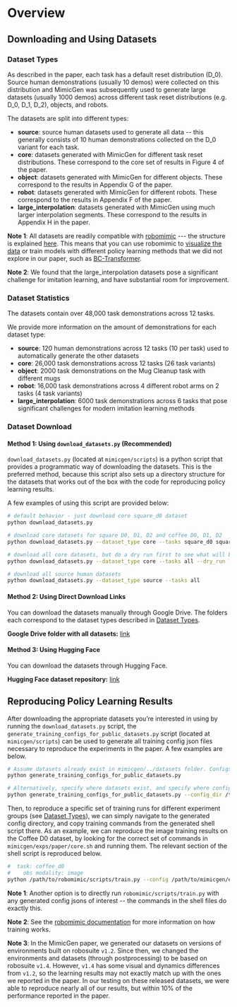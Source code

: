 # Overview

## Downloading and Using Datasets

### Dataset Types

As described in the paper, each task has a default reset distribution (D_0). Source human demonstrations (usually 10 demos) were collected on this distribution and MimicGen was subsequently used to generate large datasets (usually 1000 demos) across different task reset distributions (e.g. D_0, D_1, D_2), objects, and robots.

The datasets are split into different types:

- **source**: source human datasets used to generate all data -- this generally consists of 10 human demonstrations collected on the D_0 variant for each task.
- **core**: datasets generated with MimicGen for different task reset distributions. These correspond to the core set of results in Figure 4 of the paper.
- **object**: datasets generated with MimicGen for different objects. These correspond to the results in Appendix G of the paper.
- **robot**: datasets generated with MimicGen for different robots. These correspond to the results in Appendix F of the paper.
- **large_interpolation**: datasets generated with MimicGen using much larger interpolation segments. These correspond to the results in Appendix H in the paper.

**Note 1**: All datasets are readily compatible with [robomimic](https://robomimic.github.io/) --- the structure is explained [here](https://robomimic.github.io/docs/datasets/overview.html#dataset-structure). This means that you can use robomimic to [visualize the data](https://robomimic.github.io/docs/tutorials/dataset_contents.html) or train models with different policy learning methods that we did not explore in our paper, such as [BC-Transformer](https://robomimic.github.io/docs/tutorials/training_transformers.html).

**Note 2**: We found that the large_interpolation datasets pose a significant challenge for imitation learning, and have substantial room for improvement.

### Dataset Statistics

The datasets contain over 48,000 task demonstrations across 12 tasks.

We provide more information on the amount of demonstrations for each dataset type:
- **source**: 120 human demonstrations across 12 tasks (10 per task) used to automatically generate the other datasets
- **core**: 26,000 task demonstrations across 12 tasks (26 task variants)
- **object**: 2000 task demonstrations on the Mug Cleanup task with different mugs
- **robot**: 16,000 task demonstrations across 4 different robot arms on 2 tasks (4 task variants)
- **large_interpolation**: 6000 task demonstrations across 6 tasks that pose significant challenges for modern imitation learning methods

### Dataset Download

#### Method 1: Using `download_datasets.py` (Recommended)

`download_datasets.py` (located at `mimicgen/scripts`) is a python script that provides a programmatic way of downloading the datasets. This is the preferred method, because this script also sets up a directory structure for the datasets that works out of the box with the code for reproducing policy learning results.

A few examples of using this script are provided below:

```sh
# default behavior - just download core square_d0 dataset
python download_datasets.py

# download core datasets for square D0, D1, D2 and coffee D0, D1, D2
python download_datasets.py --dataset_type core --tasks square_d0 square_d1 square_d2 coffee_d0 coffee_d1 coffee_d2

# download all core datasets, but do a dry run first to see what will be downloaded and where
python download_datasets.py --dataset_type core --tasks all --dry_run

# download all source human datasets
python download_datasets.py --dataset_type source --tasks all
```

#### Method 2: Using Direct Download Links

You can download the datasets manually through Google Drive. The folders each correspond to the dataset types described in [Dataset Types](#dataset-types).

**Google Drive folder with all datasets:** [link](https://drive.google.com/drive/folders/14e9kkHGfApuQ709LBEbXrXVI1Lp5Ax7p?usp=drive_link)

#### Method 3: Using Hugging Face

You can download the datasets through Hugging Face.

**Hugging Face dataset repository:** [link](https://huggingface.co/datasets/amandlek/mimicgen_datasets)


## Reproducing Policy Learning Results

After downloading the appropriate datasets you’re interested in using by running the `download_datasets.py` script, the `generate_training_configs_for_public_datasets.py` script (located at `mimicgen/scripts`) can be used to generate all training config json files necessary to reproduce the experiments in the paper. A few examples are below.

```sh
# Assume datasets already exist in mimicgen/../datasets folder. Configs will be generated under mimicgen/exps/paper, and training results will be at mimicgen/../training_results after launching training runs.
python generate_training_configs_for_public_datasets.py

# Alternatively, specify where datasets exist, and specify where configs should be generated.
python generate_training_configs_for_public_datasets.py --config_dir /tmp/configs --dataset_dir /tmp/datasets --output_dir /tmp/experiment_results
```

Then, to reproduce a specific set of training runs for different experiment groups (see [Dataset Types](#dataset-types)), we can simply navigate to the generated config directory, and copy training commands from the generated shell script there. As an example, we can reproduce the image training results on the Coffee D0 dataset, by looking for the correct set of commands in `mimicgen/exps/paper/core.sh` and running them. The relevant section of the shell script is reproduced below.

```sh
#  task: coffee_d0
#    obs modality: image
python /path/to/robomimic/scripts/train.py --config /path/to/mimicgen/exps/paper/core/coffee_d0/image/bc_rnn.json
```

**Note 1**: Another option is to directly run `robomimic/scripts/train.py` with any generated config jsons of interest -- the commands in the shell files do exactly this.

**Note 2**: See the [robomimic documentation](https://robomimic.github.io/docs/introduction/getting_started.html) for more information on how training works.

**Note 3**: In the MimicGen paper, we generated our datasets on versions of environments built on robosuite `v1.2`. Since then, we changed the environments and datasets (through postprocessing) to be based on robosuite `v1.4`. However, `v1.4` has some visual and dynamics differences from `v1.2`, so the learning results may not exactly match up with the ones we reported in the paper. In our testing on these released datasets, we were able to reproduce nearly all of our results, but within 10% of the performance reported in the paper.
